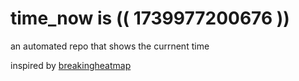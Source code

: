 # time_now is (( 1739977200676 ))

an automated repo that shows the currnent time

inspired by [breakingheatmap](https://github.com/breakingheatmap/breakingheatmap)